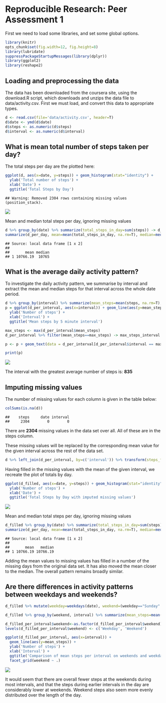 # Reproducible Research: Peer Assessment 1
First we need to load some libraries, and set some global options.

```r
library(knitr)
opts_chunk$set(fig.width=12, fig.height=8)
library(lubridate)
suppressPackageStartupMessages(library(dplyr))
library(ggplot2)
library(reshape2)
```

## Loading and preprocessing the data
The data has been downloaded from the coursera site, using the download.R script, which downloads and unzips the data file to data/activity.csv. First we must load, and convert this data to appropriate types. 


```r
d <- read.csv(file='data/activity.csv', header=T)
d$date <- ymd(d$date)
d$steps <- as.numeric(d$steps)
d$interval <- as.numeric(d$interval)
```

## What is mean total number of steps taken per day?
The total steps per day are the plotted here:

```r
ggplot(d, aes(x=date, y=steps)) + geom_histogram(stat="identity") + 
  ylab('Total number of steps') + 
  xlab('Date') +
  ggtitle('Total Steps by Day')
```

```
## Warning: Removed 2304 rows containing missing values (position_stack).
```

![](PA1_template_files/figure-html/unnamed-chunk-3-1.png) 

Mean and median total steps per day, ignoring missing values

```r
d %>% group_by(date) %>% summarize(total_steps_in_day=sum(steps)) -> d_per_day
summarize(d_per_day, mean=mean(total_steps_in_day, na.rm=T), median=median(total_steps_in_day, na.rm=T))
```

```
## Source: local data frame [1 x 2]
## 
##       mean median
## 1 10766.19  10765
```

## What is the average daily activity pattern?

To investigate the daily activity pattern, we summarise by interval and extract the mean and median steps for that interval across the whole date period.


```r
d %>% group_by(interval) %>% summarize(mean_steps=mean(steps, na.rm=T), median_steps=median(steps, na.rm=T)) -> d_per_interval
p = ggplot(d_per_interval, aes(x=interval)) + geom_line(aes(y=mean_steps))+ 
  ylab('Number of steps') + 
  xlab('Interval') +
  ggtitle('Mean steps by 5 minute interval')

max_steps <- max(d_per_interval$mean_steps)
d_per_interval %>% filter(mean_steps==max_steps) -> max_steps_interval

p <- p + geom_text(data = d_per_interval[d_per_interval$interval == max_steps_interval$interval ,], aes(interval,mean_steps,hjust=0,label=paste('Max at interval: ', interval, 'is', format(round(mean_steps,2)))))

print(p)
```

![](PA1_template_files/figure-html/unnamed-chunk-5-1.png) 

The interval with the greatest average number of steps is: **835**

## Imputing missing values
The number of missing values for each column is given in the table below:

```r
colSums(is.na(d))
```

```
##    steps     date interval 
##     2304        0        0
```

There are **2304** missing values in the data set over all. All of these are in the steps column.

These missing values will be replaced by the corresponding mean value for the given interval across the rest of the data set. 


```r
d %>% left_join(d_per_interval, by=c('interval')) %>% transform(steps_filled=ifelse(is.na(steps),mean_steps, steps)) %>% select(date, interval, steps=steps_filled)-> d_filled
```

Having filled in the missing values with the mean of the given interval, we recreate the plot of totals by day.


```r
ggplot(d_filled, aes(x=date, y=steps)) + geom_histogram(stat="identity")+ 
  ylab('Number of steps') + 
  xlab('Date') +
  ggtitle('Total Steps by Day with imputed missing values')
```

![](PA1_template_files/figure-html/unnamed-chunk-8-1.png) 

Mean and median total steps per day, ignoring missing values

```r
d_filled %>% group_by(date) %>% summarize(total_steps_in_day=sum(steps)) -> d_per_day
summarize(d_per_day, mean=mean(total_steps_in_day, na.rm=T), median=median(total_steps_in_day, na.rm=T))
```

```
## Source: local data frame [1 x 2]
## 
##       mean   median
## 1 10766.19 10766.19
```

Adding the mean values to missing values has filled in a number of the missing days from the original data set. It has also moved the mean closer to the median. The overall pattern remains broadly similar. 

## Are there differences in activity patterns between weekdays and weekends?

```r
d_filled %>% mutate(weekday=weekdays(date), weekend=(weekday=="Sunday"|weekday=="Saturday")) -> d_filled

d_filled %>% group_by(weekend, interval) %>% summarize(mean_steps=mean(steps, na.rm=T)) -> d_filled_per_interval

d_filled_per_interval$weekend<-as.factor(d_filled_per_interval$weekend)
levels(d_filled_per_interval$weekend) <- c('Weekday', 'Weekend')

ggplot(d_filled_per_interval, aes(x=interval)) + 
  geom_line(aes(y=mean_steps)) + 
  ylab('Number of steps') + 
  xlab('Interval') +
  ggtitle('Comparison of mean steps per interval on weekends and weekdays') +
  facet_grid(weekend ~ .)   
```

![](PA1_template_files/figure-html/unnamed-chunk-10-1.png) 

It would seem that there are overall fewer steps at the weekends during most intervals, and that the steps during earlier intervals in the day are considerably lower at weekends. Weekend steps also seem more evenly distributed over the length of the day.
